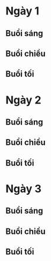# Ngày 1
## Buổi sáng
## Buổi chiều
## Buổi tối

# Ngày 2
## Buổi sáng
## Buổi chiều
## Buổi tối

# Ngày 3
## Buổi sáng
## Buổi chiều
## Buổi tối

